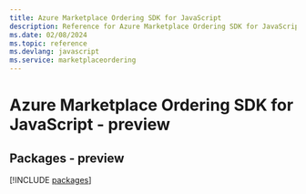 ```yaml
---
title: Azure Marketplace Ordering SDK for JavaScript
description: Reference for Azure Marketplace Ordering SDK for JavaScript
ms.date: 02/08/2024
ms.topic: reference
ms.devlang: javascript
ms.service: marketplaceordering
---
```

# Azure Marketplace Ordering SDK for JavaScript - preview
## Packages - preview
[!INCLUDE [packages](marketplace-ordering-index.md)]